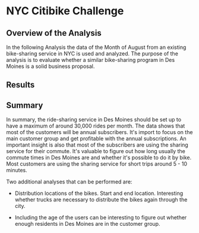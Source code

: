 # NYC Citibike Challenge

## Overview of the Analysis

In the following Analysis the data of the Month of August from an existing bike-sharing service in NYC is used and analyzed. The purpose of the analysis is to evaluate whether a similar bike-sharing program in Des Moines is a solid business proposal. 


## Results



## Summary 

In summary, the ride-sharing service in Des Moines should be set up to have a maximum of around 30,000 rides per month. The data shows that most of the customers will be annual subscribers. It's import to focus on the main customer group and get profitable with the annual subscriptions. An important insight is also that most of the subscribers are using the sharing service for their commute. It's valuable to figure out how long usually the commute times in Des Moines are and whether it's possible to do it by bike. Most customers are using the sharing service for short trips around 5 - 10 minutes. 

Two additional analyses that can be performed are:

- Distribution locations of the bikes. Start and end location. Interesting whether trucks are necessary to distribute the bikes again through the city.

- Including the age of the users can be interesting to figure out whether enough residents in Des Moines are in the customer group. 